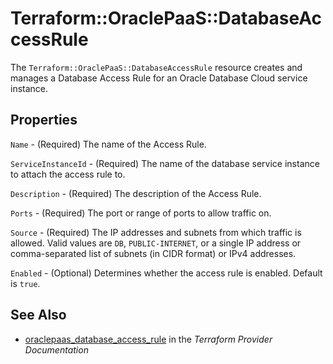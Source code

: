 # Terraform::OraclePaaS::DatabaseAccessRule

The `Terraform::OraclePaaS::DatabaseAccessRule` resource creates and manages a Database Access Rule for an Oracle Database Cloud service instance.

## Properties

`Name` - (Required) The name of the Access Rule.

`ServiceInstanceId` - (Required) The name of the database service instance to attach
the access rule to.

`Description` - (Required) The description of the Access Rule.

`Ports` - (Required) The port or range of ports to allow traffic on.

`Source` - (Required) The IP addresses and subnets from which traffic is allowed. Valid values are
`DB`, `PUBLIC-INTERNET`, or a single IP address or comma-separated list of subnets (in CIDR format) or IPv4 addresses.

`Enabled` - (Optional)  Determines whether the access rule is enabled. Default is `true`.


## See Also

* [oraclepaas_database_access_rule](https://www.terraform.io/docs/providers/oraclepaas/r/database_access_rule.html) in the _Terraform Provider Documentation_